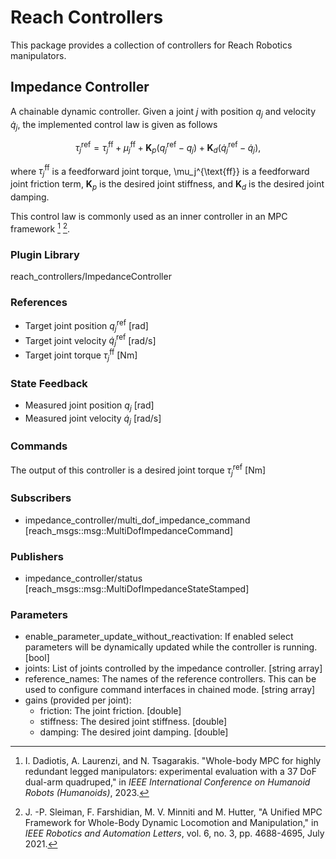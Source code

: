 # Reach Controllers

This package provides a collection of controllers for Reach Robotics
manipulators.

## Impedance Controller

A chainable dynamic controller. Given a joint $j$ with position $q_j$ and
velocity $\dot{q}_j$, the implemented control law is given as follows

```math
\tau_j^{\text{ref}} = \tau_j^{\text{ff}} + \mu_j^{\text{ff}} + \textbf{K}_p(q_j^{\text{ref}} - q_j) + \textbf{K}_d(\dot{q}_j^{\text{ref}} - \dot{q}_j),
```

where $\tau_j^{\text{ff}}$ is a feedforward joint torque, \mu_j^{\text{ff}} is
a feedforward joint friction term, $\textbf{K}_p$ is the desired joint
stiffness, and $\textbf{K}_d$ is the desired joint damping.

This control law is commonly used as an inner controller in an MPC framework [^1] [^2].

[^1]: I. Dadiotis, A. Laurenzi, and N. Tsagarakis. "Whole-body MPC for highly redundant legged manipulators: experimental evaluation with a 37 DoF dual-arm quadruped," in *IEEE International Conference on Humanoid Robots (Humanoids)*, 2023.
[^2]: J. -P. Sleiman, F. Farshidian, M. V. Minniti and M. Hutter, "A Unified MPC Framework for Whole-Body Dynamic Locomotion and Manipulation," in *IEEE Robotics and Automation Letters*, vol. 6, no. 3, pp. 4688-4695, July 2021.

### Plugin Library

reach_controllers/ImpedanceController

### References

* Target joint position $q_j^\text{ref}$ [rad]
* Target joint velocity $\dot{q}_j^\text{ref}$ [rad/s]
* Target joint torque $\tau_j^{\text{ff}}$ [Nm]

### State Feedback

* Measured joint position $q_j$ [rad]
* Measured joint velocity $\dot{q}_j$ [rad/s]

### Commands

The output of this controller is a desired joint torque $\tau_j^{\text{ref}}$ [Nm]

### Subscribers

* impedance_controller/multi_dof_impedance_command [reach_msgs::msg::MultiDofImpedanceCommand]

### Publishers

* impedance_controller/status [reach_msgs::msg::MultiDofImpedanceStateStamped]

### Parameters

* enable_parameter_update_without_reactivation: If enabled select parameters will be dynamically updated while the controller is running. [bool]
* joints: List of joints controlled by the impedance controller. [string array]
* reference_names: The names of the reference controllers. This can be used to configure command interfaces in chained mode. [string array]
* gains (provided per joint):
  * friction: The joint friction. [double]
  * stiffness: The desired joint stiffness. [double]
  * damping: The desired joint damping. [double]
